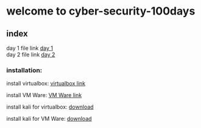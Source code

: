 # welcome to cyber-security-100days

## index
  day 1 file link [day 1](https://github.com/yagendro/cyber-security-100days/blob/main/day%201)<br>
  day 2 file link [day 2](https://github.com/yagendro/cyber-security-100days/blob/main/day%202)


### installation:
  install virtualbox: [virtualbox link](https://download.virtualbox.org/virtualbox/7.0.18/VirtualBox-7.0.18-162988-Win.exe)<br>
      
  install VM Ware: [VM Ware link]()<br>

  install kali for virtualbox: [download](https://cdimage.kali.org/kali-2024.2/kali-linux-2024.2-virtualbox-amd64.7z)<br>

  install kali for VM Ware: [download](https://cdimage.kali.org/kali-2024.2/kali-linux-2024.2-vmware-amd64.7z)<br>

      
    
